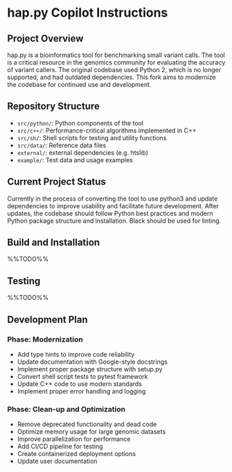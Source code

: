 # hap.py Copilot Instructions

## Project Overview
hap.py is a bioinformatics tool for benchmarking small variant calls.
The tool is a critical resource in the genomics community for evaluating the accuracy of variant callers.
The original codebase used Python 2, which is no longer supported, and had outdated dependencies.
This fork aims to modernize the codebase for continued use and development.

## Repository Structure
- `src/python/`: Python components of the tool
- `src/c++/`: Performance-critical algorithms implemented in C++
- `src/sh/`: Shell scripts for testing and utility functions
- `src/data/`: Reference data files
- `external/`: external dependencies (e.g. htslib)
- `example/`: Test data and usage examples

## Current Project Status
Currently in the process of converting the tool to use python3 and update dependencies to improve usability and facilitate future development. After updates, the codebase should follow Python best practices and modern Python package structure and installation. Black should be used for linting.

## Build and Installation

%%TODO%%

## Testing

%%TODO%% 

## Development Plan

### Phase: Modernization
- Add type hints to improve code reliability
- Update documentation with Google-style docstrings
- Implement proper package structure with setup.py
- Convert shell script tests to pytest framework
- Update C++ code to use modern standards
- Implement proper error handling and logging

### Phase: Clean-up and Optimization
- Remove deprecated functionality and dead code
- Optimize memory usage for large genomic datasets
- Improve parallelization for performance
- Add CI/CD pipeline for testing
- Create containerized deployment options
- Update user documentation
